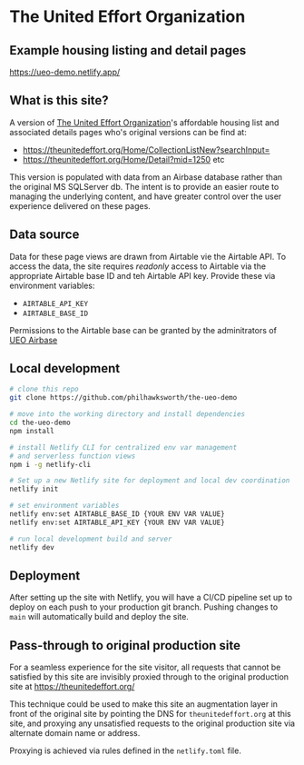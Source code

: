 # The United Effort Organization

## Example housing listing and detail pages

https://ueo-demo.netlify.app/


## What is this site?

A version of [The United Effort Organization](https://theunitedeffort.org/)'s affordable housing list and associated details pages who's original versions can be find at:

- https://theunitedeffort.org/Home/CollectionListNew?searchInput=
- https://theunitedeffort.org/Home/Detail?mid=1250 etc

This version is populated with data from an Airbase database rather than the original MS SQLServer db. The intent is to provide an easier route to managing the underlying content, and have greater control over the user experience delivered on these pages.


## Data source

Data for these page views are drawn from Airtable vie the Airtable API.
To access the data, the site requires _readonly_ access to Airtable via the appropriate Airtable base ID and teh Airtable API key. Provide these via environment variables: 

- `AIRTABLE_API_KEY`
- `AIRTABLE_BASE_ID`

Permissions to the Airtable base can be granted by the adminitrators of [UEO Airbase](https://airtable.com/apphE4mk8YDqyHM0I/)

## Local development

```bash
# clone this repo
git clone https://github.com/philhawksworth/the-ueo-demo

# move into the working directory and install dependencies
cd the-ueo-demo
npm install

# install Netlify CLI for centralized env var management
# and serverless function views
npm i -g netlify-cli

# Set up a new Netlify site for deployment and local dev coordination
netlify init  

# set environment variables
netlify env:set AIRTABLE_BASE_ID {YOUR ENV VAR VALUE}
netlify env:set AIRTABLE_API_KEY {YOUR ENV VAR VALUE}

# run local development build and server
netlify dev
```

## Deployment

After setting up the site with Netlify, you will have a CI/CD pipeline set up to deploy on each push to your production git branch. Pushing changes to `main` will automatically build and deploy the site.




## Pass-through to original production site

For a seamless experience for the site visitor, all requests that cannot be satisfied by this site are invisibly proxied through to the original production site at https://theunitedeffort.org/

This technique could be used to make this site an augmentation layer in front of the original site by pointing the DNS for `theunitedeffort.org` at this site, and proxying any unsatisfied requests to the original production site via alternate domain name or address.

Proxying is achieved via rules defined in the `netlify.toml` file.
